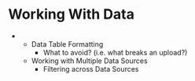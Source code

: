 # Working With Data

* * Data Table Formatting
    * What to avoid? \(i.e. what breaks an upload?\)
  * Working with Multiple Data Sources
    * Filtering across Data Sources

